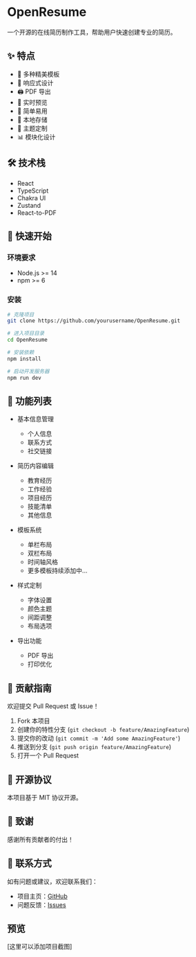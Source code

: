 # OpenResume

一个开源的在线简历制作工具，帮助用户快速创建专业的简历。

## ✨ 特点

- 🎨 多种精美模板
- 📱 响应式设计
- 🖨 PDF 导出
- 🎯 实时预览
- 🔧 简单易用
- 💾 本地存储
- 🌈 主题定制
- 📊 模块化设计

## 🛠 技术栈

- React
- TypeScript
- Chakra UI
- Zustand
- React-to-PDF

## 🚀 快速开始

### 环境要求

- Node.js >= 14
- npm >= 6

### 安装

```bash
# 克隆项目
git clone https://github.com/yourusername/OpenResume.git

# 进入项目目录
cd OpenResume

# 安装依赖
npm install

# 启动开发服务器
npm run dev
```

## 📝 功能列表

- 基本信息管理
  - 个人信息
  - 联系方式
  - 社交链接

- 简历内容编辑
  - 教育经历
  - 工作经验
  - 项目经历
  - 技能清单
  - 其他信息

- 模板系统
  - 单栏布局
  - 双栏布局
  - 时间轴风格
  - 更多模板持续添加中...

- 样式定制
  - 字体设置
  - 颜色主题
  - 间距调整
  - 布局选项

- 导出功能
  - PDF 导出
  - 打印优化

## 🤝 贡献指南

欢迎提交 Pull Request 或 Issue！

1. Fork 本项目
2. 创建你的特性分支 (`git checkout -b feature/AmazingFeature`)
3. 提交你的改动 (`git commit -m 'Add some AmazingFeature'`)
4. 推送到分支 (`git push origin feature/AmazingFeature`)
5. 打开一个 Pull Request

## 📄 开源协议

本项目基于 MIT 协议开源。

## 🙏 致谢

感谢所有贡献者的付出！

## 📧 联系方式

如有问题或建议，欢迎联系我们：

- 项目主页：[GitHub](https://github.com/yourusername/OpenResume)
- 问题反馈：[Issues](https://github.com/yourusername/OpenResume/issues)

##  预览

[这里可以添加项目截图]